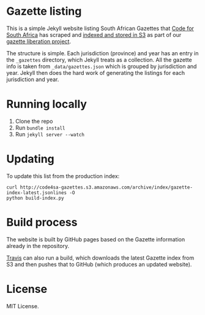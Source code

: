 # Gazette listing

This is a simple Jekyll website listing South African Gazettes that [Code for South Africa](http://codes4sa.org)
has scraped and [indexed and stored in S3](http://code4sa-gazettes.s3.amazonaws.com/archive/index/gazette-index-latest.jsonlines) as part
of our [gazette liberation project](https://github.com/Code4SA/gazettescrape).

The structure is simple. Each jurisdiction (province) and year has an entry in the ``_gazettes`` directory, which
Jekyll treats as a collection. All the gazette info is taken from ``_data/gazettes.json`` which is grouped
by jurisdiction and year. Jekyll then does the hard work of generating the listings for each jurisdiction and year.

# Running locally

1. Clone the repo
2. Run ``bundle install``
3. Run ``jekyll server --watch``

# Updating

To update this list from the production index:

    curl http://code4sa-gazettes.s3.amazonaws.com/archive/index/gazette-index-latest.jsonlines -O
    python build-index.py

# Build process

The website is built by GitHub pages based on the Gazette information already in the repository.

[Travis](https://travis-ci.org/Code4SA/opengazettes) can also run a build, which downloads the latest
Gazette index from S3 and then pushes that to GitHub (which produces an updated website).

# License

MIT License.

